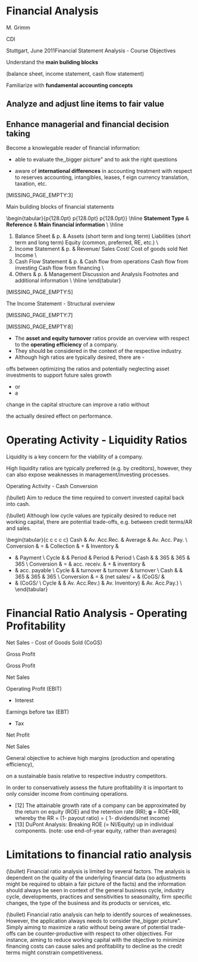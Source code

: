 # Financial Analysis

M. Grimm

CDI

Stuttgart, June 2011Financial Statement Analysis - Course Objectives

Understand the **main building blocks**

(balance sheet, income statement, cash flow statement)

Familiarize with **fundamental accounting concepts**

## **Analyze and adjust line items to fair value**

## **Enhance managerial and financial decision taking**

Become a knowlegable reader of financial information:

- able to evaluate the,,bigger picture" and to ask the right questions

- aware of **international differences** in accounting treatment with respect to reserves accounting, intangibles, leases, f eign currency translation, taxation, etc.

 

[MISSING_PAGE_EMPTY:3]

Main building blocks of financial statements

\begin{tabular}{p{128.0pt} p{128.0pt} p{128.0pt}} \hline
**Statement Type** & **Reference** & **Main financial information** \\ \hline
1. Balance Sheet & p. & Assets (short term and long term) Liabilities (short term and long term) Equity (common, preferred, RE, etc.) \\
2. Income Statement & p. & Revenue/ Sales Cost/ Cost of goods sold Net Income \\
3. Cash Flow Statement & p. & Cash flow from operations Cash flow from investing Cash flow from financing \\
4. Others & p. & Management Discussion and Analysis Footnotes and additional information \\ \hline \end{tabular}

[MISSING_PAGE_EMPTY:5]

The Income Statement - Structural overview

[MISSING_PAGE_EMPTY:7]

[MISSING_PAGE_EMPTY:8]

* The **asset and equity turnover** ratios provide an overview with respect to the **operating efficiency** of a company.
* They should be considered in the context of the respective industry.
* Although high ratios are typically desired, there are -

offs between optimizing the ratios and potentially neglecting asset investments to support future sales growth 
- or 
- a

change in the capital structure can improve a ratio without

the actually desired effect on performance.

# Operating Activity - Liquidity Ratios

Liquidity is a key concern for the viability of a company.

High liquidity ratios are typically preferred (e.g. by creditors), however, they can also expose weaknesses in management/investing processes.

Operating Activity - Cash Conversion

\(\bullet\) Aim to reduce the time required to convert invested capital back into cash.

\(\bullet\) Although low cycle values are typically desired to reduce net working capital, there are potential trade-offs, e.g. between credit terms/AR and sales.

\begin{tabular}{c c c c c} Cash & Av. Acc.Rec. & Average & Av. Acc. Pay. \\ Conversion & = & Collection & + & Inventory & 
- & Payment \\ Cycle & & Period & Period & Period \\ Cash & & 365 & 365 & 365 \\ Conversion & = & acc. receiv. & + & inventory & 
- & acc. payable \\ Cycle & & turnover & turnover & turnover \\ Cash & & 365 & 365 & 365 \\ Conversion & = & (net sales/ + & (CoGS/ & 
- & (CoGS/ \\ Cycle & & Av. Acc.Rev.) & Av. Inventory) & Av. Acc.Pay.) \\ \end{tabular}

# Financial Ratio Analysis - Operating Profitability

Net Sales - Cost of Goods Sold (CoGS)

Gross Profit

Gross Profit

Net Sales

Operating Profit (EBIT)

- Interest

Earnings before tax (EBT)

- Tax

Net Profit

Net Sales

General objective to achieve high margins (production and operating efficiency),

on a sustainable basis relative to respective industry competitors.

In order to conservatively assess the future profitability it is important to only consider income from continuing operations.

* [12] The attainable growth rate of a company can be approximated by the return on equity (ROE) and the retention rate (RR); **g** = ROE*RR, whereby the RR = (1- payout ratio) = ( 1- dividends/net income)
* [13] DuPont Analysis: Breaking ROE (= NI/Equity) up in individual components. (note: use end-of-year equity, rather than averages)

# Limitations to financial ratio analysis

\(\bullet\) Financial ratio analysis is limited by several factors. The analysis is dependent on the quality of the underlying financial data (so adjustments might be required to obtain a fair picture of the facts) and the information should always be seen in context of the general business cycle, industry cycle, developments, practices and sensitivities to seasonality, firm specific changes, the type of the business and its products or services, etc.

\(\bullet\) Financial ratio analysis can help to identify sources of weaknesses. However, the application always needs to consider the,,bigger picture". Simply aiming to maximize a ratio without being aware of potential trade-offs can be counter-productive with respect to other objectives. For instance, aiming to reduce working capital with the objective to minimize financing costs can cause sales and profitability to decline as the credit terms might constrain competitiveness.